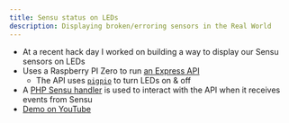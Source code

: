 ```yaml
---
title: Sensu status on LEDs
description: Displaying broken/erroring sensors in the Real World
---
```

* At a recent hack day I worked on building a way to display our Sensu sensors on LEDs
* Uses a Raspberry PI Zero to run [an Express API](https://github.com/imjoehaines/sensu-led-controller)
  * The API uses [`pigpio`](https://github.com/fivdi/pigpio) to turn LEDs on & off
* A [PHP Sensu handler](https://github.com/imjoehaines/sensu-led-controller-handler) is used to interact with the API when it receives events from Sensu
* [Demo on YouTube](https://www.youtube.com/watch?v=kTWFRIUKvxY)

